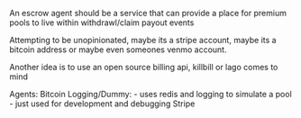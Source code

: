 An escrow agent should be a service that can provide a place for premium pools to live within withdrawl/claim payout events

Attempting to be unopinionated, maybe its a stripe account, maybe its a bitcoin address or maybe even someones venmo account. 

Another idea is to use an open source billing api, killbill or lago comes to mind


Agents:
    Bitcoin
    Logging/Dummy:
        - uses redis and logging to simulate a pool
        - just used for development and debugging
    Stripe
